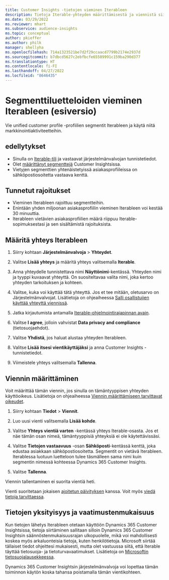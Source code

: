 ```yaml
---
title: Customer Insights -tietojen vieminen Iterableen
description: Tietoja Iterable-yhteyden määrittämisestä ja viennistä siihen.
ms.date: 03/29/2022
ms.reviewer: mhart
ms.subservice: audience-insights
ms.topic: conceptual
author: pkieffer
ms.author: philk
manager: shellyha
ms.openlocfilehash: 714a1323521be7d2f29ccaacd7799b2174e2937d
ms.sourcegitcommit: b7dbcd5627c2ebfbcfe65589991c159ba290d377
ms.translationtype: HT
ms.contentlocale: fi-FI
ms.lasthandoff: 04/27/2022
ms.locfileid: "8646435"
---
```

# <a name="export-segment-lists-to-iterable-preview"></a>Segmenttiluetteloiden vieminen Iterableen (esiversio)

Vie unified customer profile -profiilien segmentit Iterableen ja käytä niitä markkinointiaktiviteetteihin.

## <a name="prerequisites"></a>edellytykset

-   Sinulla on [Iterable-tili](https://iterable.com/) ja vastaavat järjestelmänvalvojan tunnistetiedot.
-   Olet [määrittänyt segmenttejä](segments.md) Customer Insightsissa.
-   Vietyjen segmenttien yhtenäistetyissä asiakasprofiileissa on sähköpostiosoitetta vastaava kenttä.

## <a name="known-limitations"></a>Tunnetut rajoitukset

- Vieminen Iterableen rajoittuu segmentteihin.
- Enintään yhden miljoonan asiakasprofiilin vieminen Iterableen voi kestää 30 minuuttia. 
- Iterableen vietävien asiakasprofiilien määrä riippuu Iterable-sopimuksestasi ja sen sisältämistä rajoituksista.

## <a name="set-up-connection-to-iterable"></a>Määritä yhteys Iterableen

1. Siirry kohtaan **Järjestelmänvalvoja** > **Yhteydet**.

1. Valitse **Lisää yhteys** ja määritä yhteys valitsemalla **Iterable**.

1. Anna yhteydelle tunnistettava nimi **Näyttönimi**-kentässä. Yhteyden nimi ja tyyppi kuvaavat yhteyttä. On suositeltavaa valita nimi, joka kertoo yhteyden tarkoituksen ja kohteen.

1. Valitse, kuka voi käyttää tätä yhteyttä. Jos et tee mitään, oletusarvo on Järjestelmänvalvojat. Lisätietoja on ohjeaiheessa [Salli osallistujien käyttää yhteyttä viennissä](connections.md#allow-contributors-to-use-a-connection-for-exports).

1. Jatka kirjautumista antamalla [Iterable-ohjelmointirajapinnan avain](https://support.iterable.com/hc/en-us/articles/360043464871). 

1. Valitse **I agree**, jolloin vahvistat **Data privacy and compliance** (tietosuojaehdot).

1. Valitse **Yhdistä**, jos haluat alustaa yhteyden Iterableen.

1. Valitse **Lisää itsesi vientikäyttäjäksi** ja anna Customer Insights -tunnistetiedot.

1. Viimeistele yhteys valitsemalla **Tallenna**.

## <a name="configure-an-export"></a>Viennin määrittäminen

Voit määrittää tämän viennin, jos sinulla on tämäntyyppisen yhteyden käyttöoikeus. Lisätietoja on ohjeaiheessa [Viennin määrittämiseen tarvittavat oikeudet](export-destinations.md#set-up-a-new-export).

1. Siirry kohtaan **Tiedot** > **Viennit**.

1. Luo uusi vienti valitsemalla **Lisää kohde**.

1. Valitse **Yhteys vientiä varten** -kentässä yhteys Iterable-osasta. Jos et näe tämän osan nimeä, tämäntyyppisiä yhteyksiä ei ole käytettävissäsi.

3. Valitse **Tietojen vastaavuus** -osan **Sähköposti**-kentässä kenttä, joka edustaa asiakkaan sähköpostiosoitetta. Segmentit on vietävä Iterableen. Iterablessa luotuun luetteloon tulee täsmälleen sama nimi kuin segmentin nimessä kohteessa Dynamics 365 Customer Insights.

1. Valitse **Tallenna**.

Viennin tallentaminen ei suorita vientiä heti.

Vienti suoritetaan jokaisen [ajoitetun päivityksen](system.md#schedule-tab) kanssa. Voit myös [viedä tietoja tarvittaessa](export-destinations.md#run-exports-on-demand). 


## <a name="data-privacy-and-compliance"></a>Tietojen yksityisyys ja vaatimustenmukaisuus

Kun tietojen lähetys Iterableen otetaan käyttöön Dynamics 365 Customer Insightsissa, tietoja siirtäminen sallitaan silloin Dynamics 365 Customer Insightsin säännöstenmukaisuusrajan ulkopuolelle, mikä voi mahdollisesti koskea myös arkaluonteisia tietoja, kuten henkilötietoja. Microsoft siirtää tällaiset tiedot ohjeittesi mukaisesti, mutta olet vastuussa siitä, että Iterable täyttää tietosuoja- ja tietoturvavaatimukset. Lisätietoja on [Microsoftin tietosuojalausekkeessa](https://go.microsoft.com/fwlink/?linkid=396732).

Dynamics 365 Customer Insightsin järjestelmänvalvoja voi lopettaa tämän toiminnon käytön koska tahansa poistamalla tämän vientikohteen.

